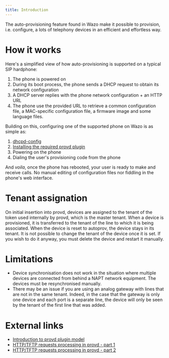 ```yaml
---
title: Introduction
---
```


The auto-provisioning feature found in Wazo make it possible to
provision, i.e. configure, a lots of telephony devices in an efficient
and effortless way.

How it works
============

Here's a simplified view of how auto-provisioning is supported on a
typical SIP hardphone:

1.  The phone is powered on
2.  During its boot process, the phone sends a DHCP request to obtain
    its network configuration
3.  A DHCP server replies with the phone network configuration + an HTTP
    URL
4.  The phone use the provided URL to retrieve a common configuration
    file, a MAC-specific configuration file, a firmware image and some
    language files.

Building on this, configuring one of the supported phone on Wazo is as
simple as:

1.  [dhcpd-config](basic_configuration)
2.  [Installing the required provd plugin](adv_configuration)
3.  Powering on the phone
4.  Dialing the user's provisioning code from the phone

And *voila*, once the phone has rebooted, your user is ready to make and
receive calls. No manual editing of configuration files nor fiddling in
the phone's web interface.

Tenant assignation
==================

On initial insertion into provd, devices are assigned to the tenant of
the token used internally by provd, which is the master tenant. When a
device is provisioned, it is transferred to the tenant of the line to
which it is being associated. When the device is reset to autoprov, the
device stays in its tenant. It is not possible to change the tenant of
the device once it is set. If you wish to do it anyway, you must delete
the device and restart it manually.

Limitations
===========

-   Device synchronisation does not work in the situation where multiple
    devices are connected from behind a NAPT network equipment. The
    devices must be resynchronised manually.
-   There may be an issue if you are using an analog gateway with lines
    that are not in the same tenant. Indeed, in the case that the
    gateway is only one device and each port is a separate line, the
    device will only be seen by the tenant of the first line that was
    added.

External links
==============

-   [Introduction to provd plugin
    model](http://blog.wazo.community/introduction-to-the-plugin-model-of-the-new-provisioning-server.html)
-   [HTTP/TFTP requests processing in provd - part
    1](http://blog.wazo.community/httptftp-requests-processing-in-provd-part-1.html)
-   [HTTP/TFTP requests processing in provd - part
    2](http://blog.wazo.community/httptftp-requests-processing-in-provd-part-2.html)
